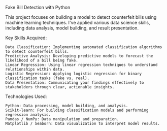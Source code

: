Fake Bill Detection with Python

This project focuses on building a model to detect counterfeit bills using machine learning techniques. I've applied various data science skills, including data analysis, model building, and result presentation.
 
Key Skills Acquired:

    Data Classification: Implementing automated classification algorithms to detect counterfeit bills.
    Predictive Analysis: Developing predictive models to forecast the likelihood of a bill being fake.
    Linear Regression: Using linear regression techniques to understand relationships within data.
    Logistic Regression: Applying logistic regression for binary classification tasks (fake vs. real).
    Data Presentation: Communicating your findings effectively to stakeholders through clear, actionable insights.

Technologies Used:

    Python: Data processing, model building, and analysis.
    Scikit-learn: For building classification models and performing regression analysis.
    Pandas / NumPy: Data manipulation and preparation.
    Matplotlib / Seaborn: Data visualization to interpret model results.
